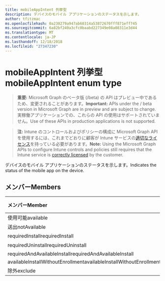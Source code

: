 ```yaml
---
title: mobileAppIntent 列挙型
description: デバイスのモバイル アプリケーションのステータスを示します。
author: tfitzmac
ms.openlocfilehash: 0a230279a947ab60314a53872670fff871eff745
ms.sourcegitcommit: 6a82bf240a3cfc0baabd227349e08a08311e3d44
ms.translationtype: MT
ms.contentlocale: ja-JP
ms.lasthandoff: 12/18/2018
ms.locfileid: "27347230"
---
```

# <a name="mobileappintent-enum-type"></a><span data-ttu-id="4469f-103">mobileAppIntent 列挙型</span><span class="sxs-lookup"><span data-stu-id="4469f-103">mobileAppIntent enum type</span></span>

> <span data-ttu-id="4469f-104">**重要:** Microsoft Graph のベータ版 (/beta) の API はプレビュー中であるため、変更されることがあります。</span><span class="sxs-lookup"><span data-stu-id="4469f-104">**Important:** APIs under the / beta version in Microsoft Graph are in preview and are subject to change.</span></span> <span data-ttu-id="4469f-105">実稼働アプリケーションでの、これらの API の使用はサポートされていません。</span><span class="sxs-lookup"><span data-stu-id="4469f-105">Use of these APIs in production applications is not supported.</span></span>

> <span data-ttu-id="4469f-106">**注:** Intune のコントロールおよびポリシーの構成に Microsoft Graph API を使用するには、これまでどおりに顧客が Intune サービスの[適切なライセンス](https://go.microsoft.com/fwlink/?linkid=839381)を持っている必要があります。</span><span class="sxs-lookup"><span data-stu-id="4469f-106">**Note:** Using the Microsoft Graph APIs to configure Intune controls and policies still requires that the Intune service is [correctly licensed](https://go.microsoft.com/fwlink/?linkid=839381) by the customer.</span></span>

<span data-ttu-id="4469f-107">デバイスのモバイル アプリケーションのステータスを示します。</span><span class="sxs-lookup"><span data-stu-id="4469f-107">Indicates the status of the mobile app on the device.</span></span>
## <a name="members"></a><span data-ttu-id="4469f-108">メンバー</span><span class="sxs-lookup"><span data-stu-id="4469f-108">Members</span></span>
|<span data-ttu-id="4469f-109">メンバー</span><span class="sxs-lookup"><span data-stu-id="4469f-109">Member</span></span>|<span data-ttu-id="4469f-110">値</span><span class="sxs-lookup"><span data-stu-id="4469f-110">Value</span></span>|<span data-ttu-id="4469f-111">説明</span><span class="sxs-lookup"><span data-stu-id="4469f-111">Description</span></span>|
|:---|:---|:---|
|<span data-ttu-id="4469f-112">使用可能</span><span class="sxs-lookup"><span data-stu-id="4469f-112">available</span></span>|<span data-ttu-id="4469f-113">0</span><span class="sxs-lookup"><span data-stu-id="4469f-113">0</span></span>|<span data-ttu-id="4469f-114">Available</span><span class="sxs-lookup"><span data-stu-id="4469f-114">Available</span></span>|
|<span data-ttu-id="4469f-115">送出</span><span class="sxs-lookup"><span data-stu-id="4469f-115">notAvailable</span></span>|<span data-ttu-id="4469f-116">1</span><span class="sxs-lookup"><span data-stu-id="4469f-116">1</span></span>|<span data-ttu-id="4469f-117">利用できません。</span><span class="sxs-lookup"><span data-stu-id="4469f-117">Not Available</span></span>|
|<span data-ttu-id="4469f-118">requiredInstall</span><span class="sxs-lookup"><span data-stu-id="4469f-118">requiredInstall</span></span>|<span data-ttu-id="4469f-119">2</span><span class="sxs-lookup"><span data-stu-id="4469f-119">2</span></span>|<span data-ttu-id="4469f-120">必要なインストール</span><span class="sxs-lookup"><span data-stu-id="4469f-120">Required Install</span></span>|
|<span data-ttu-id="4469f-121">requiredUninstall</span><span class="sxs-lookup"><span data-stu-id="4469f-121">requiredUninstall</span></span>|<span data-ttu-id="4469f-122">3</span><span class="sxs-lookup"><span data-stu-id="4469f-122">3</span></span>|<span data-ttu-id="4469f-123">必要なアンインストール</span><span class="sxs-lookup"><span data-stu-id="4469f-123">Required Uninstall</span></span>|
|<span data-ttu-id="4469f-124">requiredAndAvailableInstall</span><span class="sxs-lookup"><span data-stu-id="4469f-124">requiredAndAvailableInstall</span></span>|<span data-ttu-id="4469f-125">4</span><span class="sxs-lookup"><span data-stu-id="4469f-125">4</span></span>|<span data-ttu-id="4469f-126">RequiredAndAvailableInstall</span><span class="sxs-lookup"><span data-stu-id="4469f-126">RequiredAndAvailableInstall</span></span>|
|<span data-ttu-id="4469f-127">availableInstallWithoutEnrollment</span><span class="sxs-lookup"><span data-stu-id="4469f-127">availableInstallWithoutEnrollment</span></span>|<span data-ttu-id="4469f-128">5</span><span class="sxs-lookup"><span data-stu-id="4469f-128">5</span></span>|<span data-ttu-id="4469f-129">AvailableInstallWithoutEnrollment</span><span class="sxs-lookup"><span data-stu-id="4469f-129">AvailableInstallWithoutEnrollment</span></span>|
|<span data-ttu-id="4469f-130">除外</span><span class="sxs-lookup"><span data-stu-id="4469f-130">exclude</span></span>|<span data-ttu-id="4469f-131">6</span><span class="sxs-lookup"><span data-stu-id="4469f-131">6</span></span>|<span data-ttu-id="4469f-132">除外</span><span class="sxs-lookup"><span data-stu-id="4469f-132">Exclude</span></span>|





